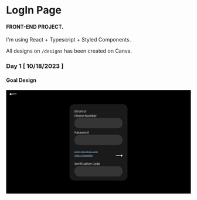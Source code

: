 # LogIn Page

#### FRONT-END PROJECT.

I'm using React + Typescript + Styled Components.

All designs on `/designs` has been created on Canva.

### Day 1 [ 10/18/2023 ]

#### Goal Design

![LogIn Page Design](/designs/login.png)

